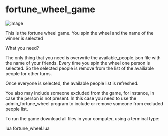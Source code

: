 # fortune_wheel_game

![image](https://github.com/user-attachments/assets/cfc63957-c781-407c-8183-efd6f0d84d21)


This is the fortune wheel game. You spin the wheel and the name of the winner is selected

What you need?

The only thing that you need is overwrite the available_people.json file with the name of your friends.
Every time you spin the wheel one person is selected. So the selected people is remove from the list of the availiable people for other turns.

Once everyone is selected, the available people list is refreshed.

You also may include someone excluded from the game, for instance, in case the person is not present. In this case you need to use the admin_fortune_wheel 
program to include or remove someone from excluded people list.

To run the game download all files in your computer, using a terminal type:

lua fortune_wheel.lua
